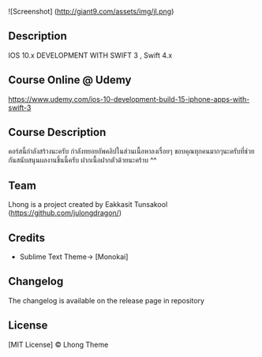 ![Screenshot] (http://giant9.com/assets/img/jl.png)

## Description
 IOS 10.x DEVELOPMENT WITH SWIFT 3 , Swift 4.x 

## Course Online @ Udemy
 https://www.udemy.com/ios-10-development-build-15-iphone-apps-with-swift-3

## Course Description
คอร์สนี้กำลังสร้างนะครับ กำลังทยอยอัพคลิปในส่วนเนื้อหาลงเรื่อยๆ
ขอบคุณทุกคนมากๆนะครับที่ช่วยกันสนับสนุนผลงานชิ้นนี้ครับ ฝากเนื้อฝากตัวด้วยนะคร้าบ ^^


## Team

Lhong is a project created by Eakkasit Tunsakool (https://github.com/julongdragon/)


## Credits

* Sublime Text Theme-> [Monokai]

## Changelog

The changelog is available on the release page in repository

## License

[MIT License]  © Lhong Theme